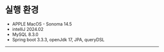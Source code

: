 # 실행 환경
* APPLE MacOS - Sonoma 14.5
* intelliJ 2024.02
* MySQL 8.3.0
* Spring boot 3.3.3, openJdk 17, JPA, queryDSL

----
#
